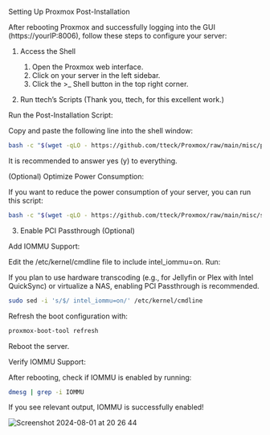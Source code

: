 Setting Up Proxmox Post-Installation

After rebooting Proxmox and successfully logging into the GUI (https://yourIP:8006), follow these steps to configure your server:

1. Access the Shell

	1.	Open the Proxmox web interface.
	2.	Click on your server in the left sidebar.
	3.	Click the >_ Shell button in the top right corner.

2. Run ttech’s Scripts (Thank you, ttech, for this excellent work.)

Run the Post-Installation Script:

Copy and paste the following line into the shell window:

```sh
bash -c "$(wget -qLO - https://github.com/tteck/Proxmox/raw/main/misc/post-pve-install.sh)"
```
It is recommended to answer yes (y) to everything.

(Optional) Optimize Power Consumption:

If you want to reduce the power consumption of your server, you can run this script:


```sh
bash -c "$(wget -qLO - https://github.com/tteck/Proxmox/raw/main/misc/scaling-governor.sh)"
```

3. Enable PCI Passthrough (Optional)

Add IOMMU Support:


Edit the /etc/kernel/cmdline file to include intel_iommu=on. Run:


If you plan to use hardware transcoding (e.g., for Jellyfin or Plex with Intel QuickSync) or virtualize a NAS, enabling PCI Passthrough is recommended.


```sh
sudo sed -i 's/$/ intel_iommu=on/' /etc/kernel/cmdline
```


Refresh the boot configuration with:

```sh
proxmox-boot-tool refresh
```

Reboot the server.


Verify IOMMU Support:

After rebooting, check if IOMMU is enabled by running:

```sh
dmesg | grep -i IOMMU
```

If you see relevant output, IOMMU is successfully enabled!


![Screenshot 2024-08-01 at 20 26 44](https://github.com/user-attachments/assets/48251fad-2c9c-4afe-8960-50f605e72776)

